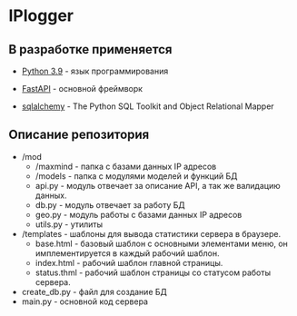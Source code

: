 # IPlogger

## В разработке применяется ##

* [Python 3.9](https://www.python.org/) - язык программирования

* [FastAPI](https://fastapi.tiangolo.com) - основной фреймворк

* [sqlalchemy](https://www.sqlalchemy.org/) - The Python SQL Toolkit and Object Relational Mapper

## Описание репозитория ##

* /mod
  * /maxmind - папка с базами данных IP адресов
  * /models - папка с модулями моделей и функций БД
  * api.py - модуль отвечает за описание API, а так же валидацию данных.
  * db.py - модуль отвечает за работу БД
  * geo.py - модуль работы с базами данных IP адресов
  * utils.py - утилиты
* /templates - шаблоны для вывода статистики сервера в браузере.
  * base.html - базовый шаблон с основными элементами меню, он имплементируется в каждый рабочий шаблон.
  * index.html - рабочий шаблон главной страницы.
  * status.thml - рабочий шаблон страницы со статусом работы сервера.
* create_db.py - файл для создание БД
* main.py - основной код сервера
